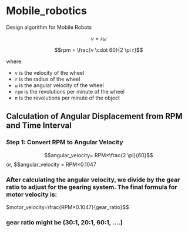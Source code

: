 # Mobile_robotics
Design algorithm for Mobile Robots

$$v = r \omega$$

$$rpm = \frac{v \cdot 60}{2 \pi r}$$

where:
- `v` is the velocity of the wheel
- `r` is the radius of the wheel
- `ω` is the angular velocity of the wheel
- `rpm` is the revolutions per minute of the wheel
- `π` is the revolutions per minute of the object

## Calculation of Angular Displacement from RPM and Time Interval

### Step 1: Convert RPM to Angular Velocity

$$angular_velocity= RPM×\frac{2 \pi}{60}$$
or,
$$angular_velocity = RPM×0.1047

### After calculating the angular velocity, we divide by the gear ratio to adjust for the gearing system. The final formula for motor velocity is:

$motor_velocity=\frac{RPM×0.1047}{gear_ratio}$$

### gear ratio might be (30:1, 20:1, 60:1, ....)
